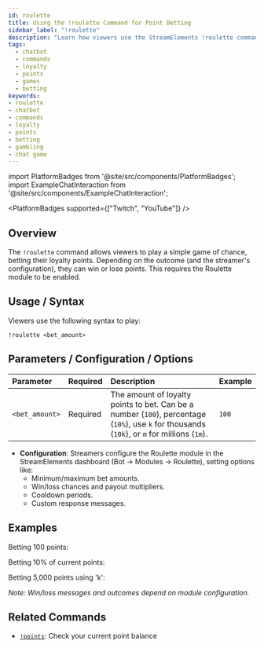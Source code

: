 ```yaml
---
id: roulette
title: Using the !roulette Command for Point Betting
sidebar_label: "!roulette"
description: "Learn how viewers use the StreamElements !roulette command to play a game of chance, betting loyalty points for potential winnings."
tags:
  - chatbot
  - commands
  - loyalty
  - points
  - games
  - betting
keywords:
- roulette
- chatbot
- commands
- loyalty
- points
- betting
- gambling
- chat game
---
```


import PlatformBadges from '@site/src/components/PlatformBadges';
import ExampleChatInteraction from '@site/src/components/ExampleChatInteraction';

<PlatformBadges supported={["Twitch", "YouTube"]} />

## Overview

The `!roulette` command allows viewers to play a simple game of chance, betting their loyalty points. Depending on the outcome (and the streamer's configuration), they can win or lose points. This requires the Roulette module to be enabled.

## Usage / Syntax

Viewers use the following syntax to play:

```
!roulette <bet_amount>
```

## Parameters / Configuration / Options

| Parameter      | Required | Description                                                                                                                                  | Example |
| :------------- | :------- | :------------------------------------------------------------------------------------------------------------------------------------------- | :------ |
| `<bet_amount>` | Required | The amount of loyalty points to bet. Can be a number (`100`), percentage (`10%`), use `k` for thousands (`10k`), or `m` for millions (`1m`). | `100`   |

- **Configuration**: Streamers configure the Roulette module in the StreamElements dashboard (Bot -> Modules -> Roulette), setting options like:
    - Minimum/maximum bet amounts.
    - Win/loss chances and payout multipliers.
    - Cooldown periods.
    - Custom response messages.

## Examples

Betting 100 points:

<ExampleChatInteraction
  inputPersona="viewer"
  inputMessage="!roulette 100"
  outputMessage="ViewerName won 100 points in roulette and now has 1100 points! LUL"
  />

Betting 10% of current points:

<ExampleChatInteraction
  inputPersona="viewer"
  inputMessage="!roulette 10%"
  outputMessage="ViewerName lost 50 points in roulette and now has 450 points. FeelsBadMan"
/>

Betting 5,000 points using 'k':

<ExampleChatInteraction
  inputPersona="viewer"
  inputMessage="!roulette 5k"
  outputMessage="ViewerName won 5000 points in roulette and now has 25000 points! PogChamp"
/>

*Note: Win/loss messages and outcomes depend on module configuration.*

## Related Commands

- [`!points`](points.md): Check your current point balance
